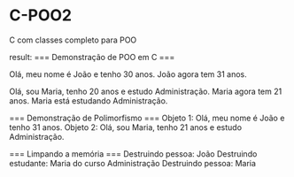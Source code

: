 # C-POO2
C com classes completo para POO

result:
=== Demonstração de POO em C ===

Olá, meu nome é João e tenho 30 anos.
João agora tem 31 anos.

Olá, sou Maria, tenho 20 anos e estudo Administração.
Maria agora tem 21 anos.
Maria está estudando Administração.

=== Demonstração de Polimorfismo ===
Objeto 1: Olá, meu nome é João e tenho 31 anos.
Objeto 2: Olá, sou Maria, tenho 21 anos e estudo Administração.

=== Limpando a memória ===
Destruindo pessoa: João
Destruindo estudante: Maria do curso Administração
Destruindo pessoa: Maria
